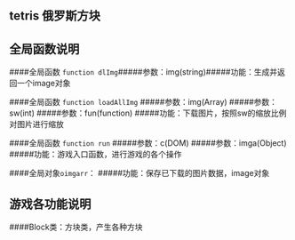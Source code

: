## tetris 俄罗斯方块

全局函数说明
--
> 
####全局函数 ``function dlImg``#####参数：img(string)#####功能：生成并返回一个image对象

> 
####全局函数 ``function loadAllImg``
#####参数：img(Array)
#####参数：sw(int)
#####参数：fun(function)
#####功能：下载图片，按照sw的缩放比例对图片进行缩放

> 
####全局函数 ``function run``
#####参数：c(DOM)
#####参数：imga(Object)
#####功能：游戏入口函数，进行游戏的各个操作

> 
####全局对象``oimgarr``：
#####功能：保存已下载的图片数据，image对象

游戏各功能说明
--
> 
####Block类：方块类，产生各种方块
